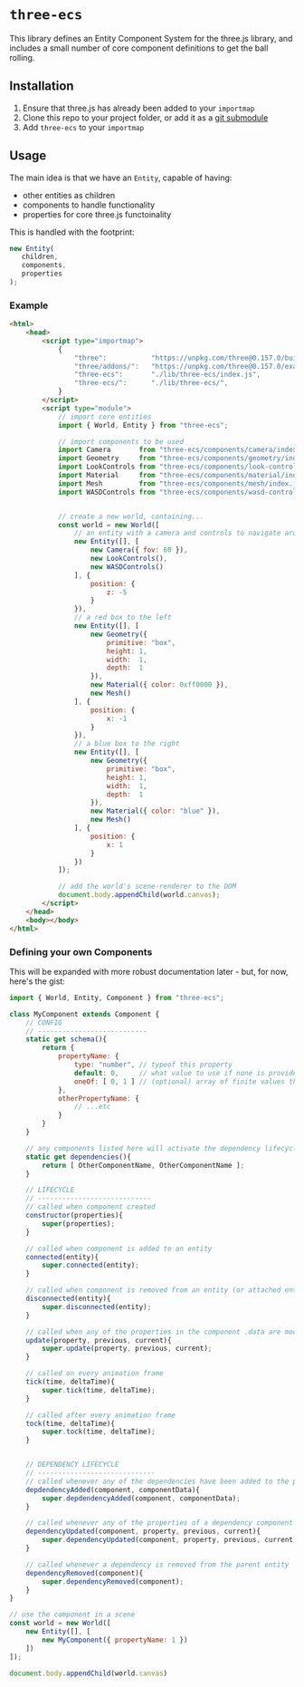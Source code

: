 # `three-ecs`

This library defines an Entity Component System for the three.js library, and includes a small number of core component definitions to get the ball rolling.

## Installation

1. Ensure that three.js has already been added to your `importmap`
2. Clone this repo to your project folder, or add it as a [git submodule](https://git-scm.com/book/en/v2/Git-Tools-Submodules)
3. Add `three-ecs` to your `importmap`

## Usage

The main idea is that we have an `Entity`, capable of having: 
 - other entities as children
 - components to handle functionality
 - properties for core three.js functoinality

 This is handled with the footprint:

 ```javascript
new Entity(
	children, 
	components, 
	properties
);
 ```

### Example

```html
<html>
	<head>
		<script type="importmap">
			{
				"three":           "https://unpkg.com/three@0.157.0/build/three.module.min.js",
				"three/addons/":   "https://unpkg.com/three@0.157.0/examples/jsm/",
				"three-ecs":       "./lib/three-ecs/index.js",
				"three-ecs/":      "./lib/three-ecs/",
			}
		</script>
		<script type="module">
			// import core entities
			import { World, Entity } from "three-ecs";

			// import components to be used
			import Camera       from "three-ecs/components/camera/index.js";
			import Geometry     from "three-ecs/components/geometry/index.js";
			import LookControls from "three-ecs/components/look-controls/index.js";
			import Material     from "three-ecs/components/material/index.js";
			import Mesh         from "three-ecs/components/mesh/index.js";
			import WASDControls from "three-ecs/components/wasd-controls/index.js";


			// create a new world, containing...
			const world = new World([
				// an entity with a camera and controls to navigate around with it
				new Entity([], [
					new Camera({ fov: 60 }),
					new LookControls(),
					new WASDControls()
				], {
					position: {
						z: -5
					}
				}),
				// a red box to the left
				new Entity([], [
					new Geometry({
						primitive: "box",
						height: 1,
						width:  1,
						depth:  1
					}),
					new Material({ color: 0xff0000 }),
					new Mesh()
				], {
					position: {
						x: -1
					}
				}),
				// a blue box to the right
				new Entity([], [
					new Geometry({
						primitive: "box",
						height: 1,
						width:  1,
						depth:  1
					}),
					new Material({ color: "blue" }),
					new Mesh()
				], {
					position: {
						x: 1
					}
				})
			]);

			// add the world's scene-renderer to the DOM
			document.body.appendChild(world.canvas);
		</script>
	</head>
	<body></body>
</html>
```

### Defining your own Components

This will be expanded with more robust documentation later - but, for now, here's the gist:

```javascript
import { World, Entity, Component } from "three-ecs";

class MyComponent extends Component {
	// CONFIG
	// ---------------------------
	static get schema(){
		return {
			propertyName: {
				type: "number", // typeof this property
				default: 0,     // what value to use if none is provided
				oneOf: [ 0, 1 ] // (optional) array of finite values this property accepts
			},
			otherPropertyName: {
				// ...etc
			}
		}
	}

	// any components listed here will activate the dependency lifecycle callbacks
	static get dependencies(){
		return [ OtherComponentName, OtherComponentName ];
	}

	// LIFECYCLE
	// ----------------------------
	// called when component created
	constructor(properties){
		super(properties);
	}

	// called when component is added to an entity
	connected(entity){
		super.connected(entity);
	}

	// called when component is removed from an entity (or attached entity is removed from the scene)
	disconnected(entity){
		super.disconnected(entity);
	}

	// called when any of the properties in the component .data are modified
	update(property, previous, current){
		super.update(property, previous, current);
	}

	// called on every animation frame
	tick(time, deltaTime){
		super.tick(time, deltaTime);
	}

	// called after every animation frame
	tock(time, deltaTime){
		super.tock(time, deltaTime);
	}


	// DEPENDENCY LIFECYCLE
	// -----------------------------
	// called whenever any of the dependencies have been added to the parent entity
	depdendencyAdded(component, componentData){
		super.depdendencyAdded(component, componentData);
	}

	// called whenever any of the properties of a dependency component are updated
	dependencyUpdated(component, property, previous, current){
		super.dependencyUpdated(component, property, previous, current);
	}

	// called whenever a dependency is removed from the parent entity
	dependencyRemoved(component){
		super.dependencyRemoved(component);
	}
}

// use the component in a scene
const world = new World([
	new Entity([], [
		new MyComponent({ propertyName: 1 })
	])
]);

document.body.appendChild(world.canvas)
```
